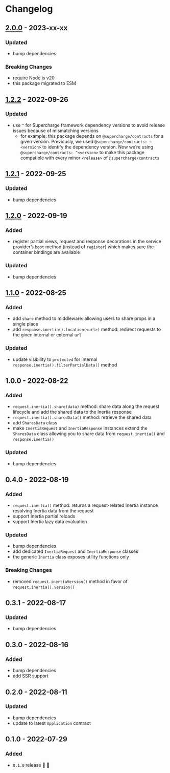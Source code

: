 # Changelog

## [2.0.0](https://github.com/supercharge/inertia/compare/v1.2.2...v2.0.0) - 2023-xx-xx

### Updated
- bump dependencies

### Breaking Changes
- require Node.js v20
- this package migrated to ESM


## [1.2.2](https://github.com/supercharge/inertia/compare/v1.2.1...v1.2.2) - 2022-09-26

### Updated
- use `^` for Supercharge framework dependency versions to avoid release issues because of mismatching versions
  - for example: this package depends on `@supercharge/contracts` for a given version. Previously, we used `@supercharge/contracts: ~<version>` to identify the dependency version. Now we’re using `@supercharge/contracts: ^<version>` to make this package compatible with every minor `<release>` of `@supercharge/contracts`


## [1.2.1](https://github.com/supercharge/inertia/compare/v1.2.0...v1.2.1) - 2022-09-25

### Updated
- bump dependencies


## [1.2.0](https://github.com/supercharge/inertia/compare/v1.1.0...v1.2.0) - 2022-09-19

### Added
- register partial views, request and response decorations in the service provider’s `boot` method (instead of `register`) which makes sure the container bindings are available

### Updated
- bump dependencies


## [1.1.0](https://github.com/supercharge/inertia/compare/v1.0.0...v1.1.0) - 2022-08-25

### Added
- add `share` method to middleware: allowing users to share props in a single place
- add `response.inertia().location(<url>)` method: redirect requests to the given internal or external `url`

### Updated
- update visibility to `protected` for internal `response.inertia().filterPartialData()` method


## 1.0.0 - 2022-08-22

### Added
- `request.inertia().share(data)` method: share data along the request lifecycle and add the shared data to the Inertia response
- `request.inertia().sharedData()` method: retrieve the shared data
- add `SharesData` class
- make `InertiaRequest` and `InertiaResponse` instances extend the `SharesData` class allowing you to share data from `request.inertia()` and `response.inertia()`

### Updated
- bump dependencies


## 0.4.0 - 2022-08-19

### Added
- `request.inertia()` method: returns a request-related Inertia instance resolving Inertia data from the request
- support Inertia partial reloads
- support Inertia lazy data evaluation

### Updated
- bump dependencies
- add dedicated `InertiaRequest` and `InertiaResponse` classes
- the generic `Inertia` class exposes utility functions only

### Breaking Changes
- removed `request.inertiaVersion()` method in favor of `request.inertia().version()`

## 0.3.1 - 2022-08-17

### Updated
- bump dependencies


## 0.3.0 - 2022-08-16

### Added
- bump dependencies
- add SSR support


## 0.2.0 - 2022-08-11

### Updated
- bump dependencies
- update to latest `Application` contract


## 0.1.0 - 2022-07-29

### Added
- `0.1.0` release 🚀 🎉

